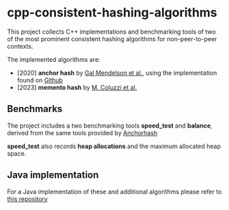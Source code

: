 # cpp-consistent-hashing-algorithms
This project collects C++ implementations and benchmarking tools of two of the most prominent consistent hashing algorithms for non-peer-to-peer contexts.

The implemented algorithms are:
* [2020] __anchor hash__ by [Gal Mendelson et al.](https://arxiv.org/pdf/1812.09674.pdf), using the implementation found on [Github](https://github.com/anchorhash/cpp-anchorhash)
* [2023] __memento hash__ by [M. Coluzzi et al.](https://arxiv.org/pdf/2306.09783.pdf)

## Benchmarks

The project includes a two benchmarking tools **speed_test** and **balance**, derived from the same tools provided by [Anchorhash](https://github.com/anchorhash/cpp-anchorhash)

**speed_test** also records **heap allocations** and the maximum allocated heap space.

## Java implementation
For a Java implementation of these and additional algorithms please refer to [this repository](https://github.com/SUPSI-DTI-ISIN/java-consistent-hashing-algorithms)
